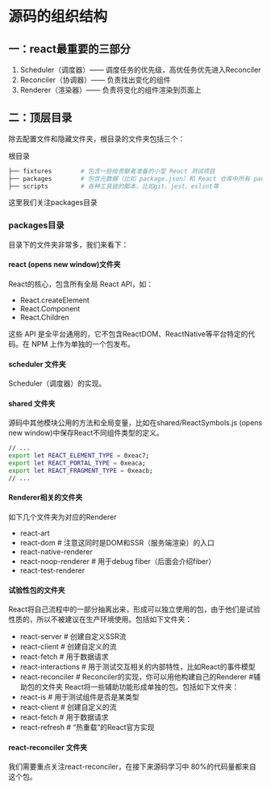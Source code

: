 # 源码的组织结构

## 一：react最重要的三部分

1. Scheduler（调度器）—— 调度任务的优先级，高优任务优先进入Reconciler
2. Reconciler（协调器）—— 负责找出变化的组件
3. Renderer（渲染器）—— 负责将变化的组件渲染到页面上

## 二：顶层目录
除去配置文件和隐藏文件夹，根目录的文件夹包括三个：

根目录

```bash
├── fixtures        # 包含一些给贡献者准备的小型 React 测试项目
├── packages        # 包含元数据（比如 package.json）和 React 仓库中所有 package 的源码（子目录 src）
├── scripts         # 各种工具链的脚本，比如git、jest、eslint等
```

这里我们关注packages目录

### packages目录
目录下的文件夹非常多，我们来看下：

#### react (opens new window)文件夹
React的核心，包含所有全局 React API，如：

- React.createElement
- React.Component
- React.Children

这些 API 是全平台通用的，它不包含ReactDOM、ReactNative等平台特定的代码。在 NPM 上作为单独的一个包发布。

#### scheduler 文件夹
Scheduler（调度器）的实现。

#### shared 文件夹
源码中其他模块公用的方法和全局变量，比如在shared/ReactSymbols.js (opens new window)中保存React不同组件类型的定义。

```bash
// ...
export let REACT_ELEMENT_TYPE = 0xeac7;
export let REACT_PORTAL_TYPE = 0xeaca;
export let REACT_FRAGMENT_TYPE = 0xeacb;
// ...
```

#### Renderer相关的文件夹
如下几个文件夹为对应的Renderer

- react-art
- react-dom                 # 注意这同时是DOM和SSR（服务端渲染）的入口
- react-native-renderer
- react-noop-renderer       # 用于debug fiber（后面会介绍fiber）
- react-test-renderer

#### 试验性包的文件夹
React将自己流程中的一部分抽离出来，形成可以独立使用的包，由于他们是试验性质的，所以不被建议在生产环境使用。包括如下文件夹：

- react-server        # 创建自定义SSR流
- react-client        # 创建自定义的流
- react-fetch         # 用于数据请求
- react-interactions  # 用于测试交互相关的内部特性，比如React的事件模型
- react-reconciler    # Reconciler的实现，你可以用他构建自己的Renderer
  #辅助包的文件夹
  React将一些辅助功能形成单独的包。包括如下文件夹：
- react-is       # 用于测试组件是否是某类型
- react-client   # 创建自定义的流
- react-fetch    # 用于数据请求
- react-refresh  # “热重载”的React官方实现

#### react-reconciler 文件夹
我们需要重点关注react-reconciler，在接下来源码学习中 80%的代码量都来自这个包。